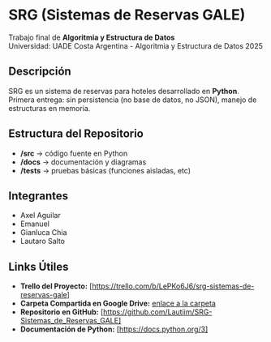 # SRG (Sistemas de Reservas GALE)
Trabajo final de **Algoritmia y Estructura de Datos**  
Universidad: UADE Costa Argentina - Algoritmia y Estructura de Datos 2025

## Descripción
SRG es un sistema de reservas para hoteles desarrollado en **Python**.
Primera entrega: sin persistencia (no base de datos, no JSON), manejo de estructuras en memoria.

## Estructura del Repositorio
- **/src** → código fuente en Python
- **/docs** → documentación y diagramas
- **/tests** → pruebas básicas (funciones aisladas, etc)

## Integrantes
- Axel Aguilar
- Emanuel  
- Gianluca Chia
- Lautaro Salto

## Links Útiles
- **Trello del Proyecto:** [https://trello.com/b/LePKo6J6/srg-sistemas-de-reservas-gale]
- **Carpeta Compartida en Google Drive:** [enlace a la carpeta](https://drive.google.com/tu-carpeta)
- **Repositorio en GitHub:** [https://github.com/Lautiim/SRG-Sistemas_de_Reservas_GALE]
- **Documentación de Python:** [https://docs.python.org/3]
